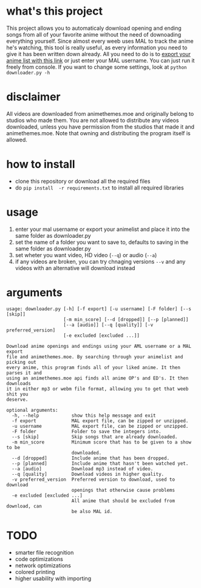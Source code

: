 # what's this project
This project allows you to automaticaly download opening and ending songs from all of your favorite anime without the need of downoading everything yourself. Since almost every weeb uses MAL to track the anime he's watching, this tool is really useful, as every information you need to give it has been written down already. All you need to do is to [export your anime list with this link](https://myanimelist.net/panel.php?go=export) or just enter your MAL username. You can just run it freely from console. If you want to change some settings, look at `python downloader.py -h`
# disclaimer
All videos are downloaded from animethemes.moe and originally belong to studios who made them. You are not allowed to distribute any videos downloaded, unless you have permission from the studios that made it and animethemes.moe.
Note that owning and distributing the program itself is allowed.
# how to install
- clone this repository or download all the required files
- do `pip install  -r requirements.txt` to install all required libraries
# usage
1) enter your mal username or export your animelist and place it into the same folder as downloader.py
2) set the name of a folder you want to save to, defaults to saving in the same folder as downloader.py
3) set wheter you want video, HD video (`--q`) or audio (`--a`)
4) if any videos are broken, you can try chnaging versions `--v` and any videos with an alternative will download instead
# arguments
```arg
usage: downloader.py [-h] [-f export] [-u username] [-F folder] [--s [skip]]
                     [-m min_score] [--d [dropped]] [--p [planned]]
                     [--a [audio]] [--q [quality]] [-v preferred_version]
                     [-e excluded [excluded ...]]

Download anime openings and endings using your AML username or a MAL export
file and animethemes.moe. By searching through your animelist and picking out
every anime, this program finds all of your liked anime. It then parses it and
using an animethemes.moe api finds all anime OP's and ED's. It then downloads
it in either mp3 or webm file format, allowing you to get that weeb shit you
deserve.

optional arguments:
  -h, --help            show this help message and exit
  -f export             MAL export file, can be zipped or unzipped.
  -u username           MAL export file, can be zipped or unzipped.
  -F folder             Folder to save the integers into.
  --s [skip]            Skip songs that are already downloaded.
  -m min_score          Minimum score that has to be given to a show to be
                        downloaded.
  --d [dropped]         Include anime that has been dropped.
  --p [planned]         Include anime that hasn't been watched yet.
  --a [audio]           Download mp3 instead of video.
  --q [quality]         Download videos in higher quality.
  -v preferred_version  Preferred version to download, used to download
                        openings that otherwise cause problems
  -e excluded [excluded ...]
                        All anime that should be excluded from download, can
                        be also MAL id.
```
# TODO
- smarter file recognition
- code optimizations
- network optimizations
- colored printing
- higher usability with importing
